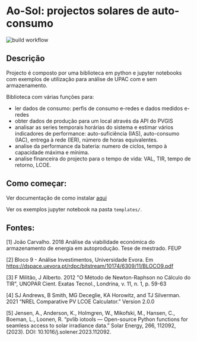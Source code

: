 # Ao-Sol: projectos solares de auto-consumo

![build workflow](https://github.com/mig-l-f/ao-sol/actions/workflows/python-package.yml/badge.svg)

## Descrição

Projecto é composto por uma biblioteca em python e jupyter notebooks com exemplos de utilização para análise de UPAC com e sem armazenamento.

Biblioteca com várias funções para:
- ler dados de consumo: perfis de consumo e-redes e dados medidos e-redes
- obter dados de produção para um local através da API do PVGIS
- analisar as series temporais horárias do sistema e estimar vários indicadores de performance: auto-suficiência (IAS), auto-consumo (IAC), entrega à rede (IER), número de horas equivalentes.
- analise da performance da bateria: numero de ciclos, tempo à capacidade máxima e mínima.
- analise financeira do projecto para o tempo de vida: VAL, TIR, tempo de retorno, LCOE.

## Como começar:

Ver documentação de como instalar [aqui](./docs/Instalacao.md)

Ver os exemplos jupyter notebook na pasta ``templates/``.

## Fontes:

<a id="1">[1]</a> 
João Carvalho. 2018
Análise da viabilidade económica do armazenamento de energia em autoprodução.
Tese de mestrado. FEUP

<a id="2">[2]</a> 
Bloco 9 - Análise Investimentos, Universidade Evora.
Em https://dspace.uevora.pt/rdpc/bitstream/10174/6309/11/BLOCO9.pdf

<a id="3">[3]</a> 
F Militão, J Alberto. 2012 
"O Método de Newton-Raphson no Cálculo do TIR", 
UNOPAR Cient. Exatas Tecnol., Londrina, v. 11, n. 1, p. 59-63

<a id="4">[4]</a> 
SJ Andrews, B Smith, MG Deceglie, KA Horowitz, and TJ Silverman. 2021
“NREL Comparative PV LCOE Calculator.” 
Version 2.0.0

<a id="5">[5]</a>
Jensen, A., Anderson, K., Holmgren, W., Mikofski, M., Hansen, C., Boeman, L., Loonen, R. “pvlib iotools — Open-source Python functions for seamless access to solar irradiance data.” Solar Energy, 266, 112092, (2023). DOI: 10.1016/j.solener.2023.112092.

